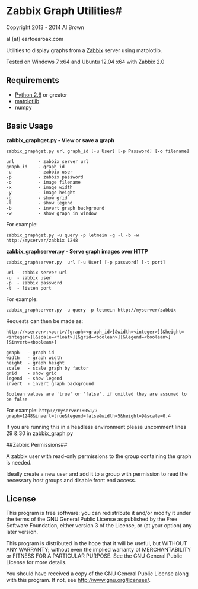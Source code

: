 # Zabbix Graph Utilities#

Copyright 2013 - 2014 Al Brown

al [at] eartoearoak.com

Utilities to display graphs from a [Zabbix](http://www.zabbix.com/) server using matplotlib.

Tested on Windows 7 x64 and Ubuntu 12.04 x64 with Zabbix 2.0

## Requirements ##

- [Python 2.6](http://www.python.org) or greater
- [matplotlib](http://matplotlib.org/)
- [numpy](http://www.numpy.org/)

## Basic Usage ##

**zabbix_graphget.py - View or save a graph**

	zabbix_graphget.py url graph_id [-u User] [-p Password] [-o filename]

	url 		- zabbix server url
	graph_id	- graph id
	-u			- zabbix user
	-p			- zabbix password
	-o			- image filename
	-x			- image width
	-y			- image height
	-g			- show grid
	-l			- show legend
	-b			- invert graph background
	-w			- show graph in window
	
	

For example:

`zabbix_graphget.py -u query -p letmein -g -l -b -w http://myserver/zabbix 1248`

**zabbix_graphserver.py - Serve graph images over HTTP**

	zabbix_graphserver.py  url [-u User] [-p password] [-t port]

	url	- zabbix server url
	-u	- zabbix user
	-p	- zabbix password
	-t	- listen port

For example:

`zabbix_graphserver.py -u query -p letmein http://myserver/zabbix`

Requests can then be made as:

	http://<server>:<port>/?graph=<graph_id>[&width=<integer>][&height=<integer>][&scale=<float>][&grid=<boolean>][&legend=<boolean>][&invert=<boolean>]

	graph	- graph id
	width	- graph width
	height	- graph height
	scale	- scale graph by factor
	grid	- show grid
	legend	- show legend
	invert	- invert graph background

	Boolean values are 'true' or 'false', if omitted they are assumed to be false
	

For example:
`http://myserver:8051/?graph=1248&invert=true&legend=false&width=5&height=9&scale=0.4`

If you are running this in a headless environment please uncomment lines 29 & 30 in zabbix_graph.py

##Zabbix Permissions##

A zabbix user with read-only permissions to the group containing the graph is needed.

Ideally create a new user and add it to a group with permission to read the necessary host groups and disable front end access.

## License ##

This program is free software: you can redistribute it and/or modify
it under the terms of the GNU General Public License as published by
the Free Software Foundation, either version 3 of the License, or
(at your option) any later version.

This program is distributed in the hope that it will be useful,
but WITHOUT ANY WARRANTY; without even the implied warranty of
MERCHANTABILITY or FITNESS FOR A PARTICULAR PURPOSE.  See the
GNU General Public License for more details.

You should have received a copy of the GNU General Public License
along with this program.  If not, see <http://www.gnu.org/licenses/>.
